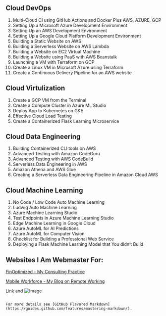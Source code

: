 ## Cloud DevOps

1.	Multi-Cloud CI using GitHub Actions and Docker Plus AWS, AZURE, GCP
2.	Setting Up a Microsoft Azure Development Environment 
3.	Setting Up an AWS Development Environment
4.	Setting Up a Google Cloud Platform Development Environment 
5.	Building a Static Website on AWS 
6.	Building a Serverless Website on AWS Lambda
7.	Building a Website on EC2 Virtual Machine
8.	Building a Website using PaaS with AWS Beanstalk 
9.	Launching a VM with Terraform on GCP 
10.	Create a Linux VM in Microsoft Azure using Terraform
11.	Create a Continuous Delivery Pipeline for an AWS website 

## Cloud Virtulization 

1.	Create a GCP VM from the Terminal
2.	Create a Compute Cluster in Azure ML Studio
3.	Deploy App to Kubernetes on GKE 
4.	Effective Cloud Load Testing 
5.	Create a Containerized Flask Learning Microservice 

## Cloud Data Engineering 

1.	Building Containerized CLI tools on AWS 
2.	Advanced Testing with Amazon CodeGuru 
3.	Advanced Testing with AWS CodeBuild 
4.	Serverless Data Engineering in AWS
5.	Amazon Athena and AWS Glue
6.	Creating a Serverless Data Engineering Pipeline in Amazon Cloud AWS

## Cloud Machine Learning 

1.	No Code / Low Code Auto Machine Learning
2.	Ludwig Auto Machine Learning
3.	Azure Machine Learning Studio
4.	Test Endpoints in Azure Machine Learning Studio
5.	Edge Machine Learning in Google Cloud
6.	Azure AutoML for AI Predictions 
7.	Azure AutoML for Computer Vision 
8.	Checklist for Building a Professional Web Service 
9.	Deploying a Flask Machine Learning Model that You didn’t Build 

## Websites I Am Webmaster For:

[FinOptimized - My Consulting Practice](https://finoptimized.com) 

[Mobile Workforce - My Blog on Remote Working](https://mobileworkforce.io)












[Link](url) and ![Image](src)
```

For more details see [GitHub Flavored Markdown](https://guides.github.com/features/mastering-markdown/).

